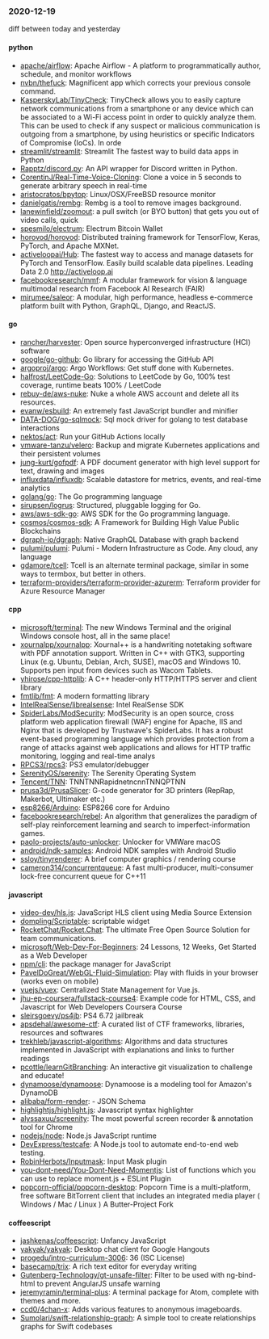 ### 2020-12-19
diff between today and yesterday

#### python
* [apache/airflow](https://github.com/apache/airflow): Apache Airflow - A platform to programmatically author, schedule, and monitor workflows
* [nvbn/thefuck](https://github.com/nvbn/thefuck): Magnificent app which corrects your previous console command.
* [KasperskyLab/TinyCheck](https://github.com/KasperskyLab/TinyCheck): TinyCheck allows you to easily capture network communications from a smartphone or any device which can be associated to a Wi-Fi access point in order to quickly analyze them. This can be used to check if any suspect or malicious communication is outgoing from a smartphone, by using heuristics or specific Indicators of Compromise (IoCs). In orde
* [streamlit/streamlit](https://github.com/streamlit/streamlit): Streamlit  The fastest way to build data apps in Python
* [Rapptz/discord.py](https://github.com/Rapptz/discord.py): An API wrapper for Discord written in Python.
* [CorentinJ/Real-Time-Voice-Cloning](https://github.com/CorentinJ/Real-Time-Voice-Cloning): Clone a voice in 5 seconds to generate arbitrary speech in real-time
* [aristocratos/bpytop](https://github.com/aristocratos/bpytop): Linux/OSX/FreeBSD resource monitor
* [danielgatis/rembg](https://github.com/danielgatis/rembg): Rembg is a tool to remove images background.
* [lanewinfield/zoomout](https://github.com/lanewinfield/zoomout): a pull switch (or BYO button) that gets you out of video calls, quick
* [spesmilo/electrum](https://github.com/spesmilo/electrum): Electrum Bitcoin Wallet
* [horovod/horovod](https://github.com/horovod/horovod): Distributed training framework for TensorFlow, Keras, PyTorch, and Apache MXNet.
* [activeloopai/Hub](https://github.com/activeloopai/Hub): The fastest way to access and manage datasets for PyTorch and TensorFlow. Easily build scalable data pipelines. Leading Data 2.0 http://activeloop.ai
* [facebookresearch/mmf](https://github.com/facebookresearch/mmf): A modular framework for vision & language multimodal research from Facebook AI Research (FAIR)
* [mirumee/saleor](https://github.com/mirumee/saleor): A modular, high performance, headless e-commerce platform built with Python, GraphQL, Django, and ReactJS.

#### go
* [rancher/harvester](https://github.com/rancher/harvester): Open source hyperconverged infrastructure (HCI) software
* [google/go-github](https://github.com/google/go-github): Go library for accessing the GitHub API
* [argoproj/argo](https://github.com/argoproj/argo): Argo Workflows: Get stuff done with Kubernetes.
* [halfrost/LeetCode-Go](https://github.com/halfrost/LeetCode-Go):  Solutions to LeetCode by Go, 100% test coverage, runtime beats 100% / LeetCode 
* [rebuy-de/aws-nuke](https://github.com/rebuy-de/aws-nuke): Nuke a whole AWS account and delete all its resources.
* [evanw/esbuild](https://github.com/evanw/esbuild): An extremely fast JavaScript bundler and minifier
* [DATA-DOG/go-sqlmock](https://github.com/DATA-DOG/go-sqlmock): Sql mock driver for golang to test database interactions
* [nektos/act](https://github.com/nektos/act): Run your GitHub Actions locally 
* [vmware-tanzu/velero](https://github.com/vmware-tanzu/velero): Backup and migrate Kubernetes applications and their persistent volumes
* [jung-kurt/gofpdf](https://github.com/jung-kurt/gofpdf): A PDF document generator with high level support for text, drawing and images
* [influxdata/influxdb](https://github.com/influxdata/influxdb): Scalable datastore for metrics, events, and real-time analytics
* [golang/go](https://github.com/golang/go): The Go programming language
* [sirupsen/logrus](https://github.com/sirupsen/logrus): Structured, pluggable logging for Go.
* [aws/aws-sdk-go](https://github.com/aws/aws-sdk-go): AWS SDK for the Go programming language.
* [cosmos/cosmos-sdk](https://github.com/cosmos/cosmos-sdk):  A Framework for Building High Value Public Blockchains 
* [dgraph-io/dgraph](https://github.com/dgraph-io/dgraph): Native GraphQL Database with graph backend
* [pulumi/pulumi](https://github.com/pulumi/pulumi): Pulumi - Modern Infrastructure as Code. Any cloud, any language 
* [gdamore/tcell](https://github.com/gdamore/tcell): Tcell is an alternate terminal package, similar in some ways to termbox, but better in others.
* [terraform-providers/terraform-provider-azurerm](https://github.com/terraform-providers/terraform-provider-azurerm): Terraform provider for Azure Resource Manager

#### cpp
* [microsoft/terminal](https://github.com/microsoft/terminal): The new Windows Terminal and the original Windows console host, all in the same place!
* [xournalpp/xournalpp](https://github.com/xournalpp/xournalpp): Xournal++ is a handwriting notetaking software with PDF annotation support. Written in C++ with GTK3, supporting Linux (e.g. Ubuntu, Debian, Arch, SUSE), macOS and Windows 10. Supports pen input from devices such as Wacom Tablets.
* [yhirose/cpp-httplib](https://github.com/yhirose/cpp-httplib): A C++ header-only HTTP/HTTPS server and client library
* [fmtlib/fmt](https://github.com/fmtlib/fmt): A modern formatting library
* [IntelRealSense/librealsense](https://github.com/IntelRealSense/librealsense): Intel RealSense SDK
* [SpiderLabs/ModSecurity](https://github.com/SpiderLabs/ModSecurity): ModSecurity is an open source, cross platform web application firewall (WAF) engine for Apache, IIS and Nginx that is developed by Trustwave's SpiderLabs. It has a robust event-based programming language which provides protection from a range of attacks against web applications and allows for HTTP traffic monitoring, logging and real-time analys
* [RPCS3/rpcs3](https://github.com/RPCS3/rpcs3): PS3 emulator/debugger
* [SerenityOS/serenity](https://github.com/SerenityOS/serenity): The Serenity Operating System 
* [Tencent/TNN](https://github.com/Tencent/TNN): TNNTNNRapidnetncnnTNNQPTNN
* [prusa3d/PrusaSlicer](https://github.com/prusa3d/PrusaSlicer): G-code generator for 3D printers (RepRap, Makerbot, Ultimaker etc.)
* [esp8266/Arduino](https://github.com/esp8266/Arduino): ESP8266 core for Arduino
* [facebookresearch/rebel](https://github.com/facebookresearch/rebel): An algorithm that generalizes the paradigm of self-play reinforcement learning and search to imperfect-information games.
* [paolo-projects/auto-unlocker](https://github.com/paolo-projects/auto-unlocker): Unlocker for VMWare macOS
* [android/ndk-samples](https://github.com/android/ndk-samples): Android NDK samples with Android Studio
* [ssloy/tinyrenderer](https://github.com/ssloy/tinyrenderer): A brief computer graphics / rendering course
* [cameron314/concurrentqueue](https://github.com/cameron314/concurrentqueue): A fast multi-producer, multi-consumer lock-free concurrent queue for C++11

#### javascript
* [video-dev/hls.js](https://github.com/video-dev/hls.js): JavaScript HLS client using Media Source Extension
* [dompling/Scriptable](https://github.com/dompling/Scriptable): scriptable widget
* [RocketChat/Rocket.Chat](https://github.com/RocketChat/Rocket.Chat): The ultimate Free Open Source Solution for team communications.
* [microsoft/Web-Dev-For-Beginners](https://github.com/microsoft/Web-Dev-For-Beginners): 24 Lessons, 12 Weeks, Get Started as a Web Developer
* [npm/cli](https://github.com/npm/cli): the package manager for JavaScript
* [PavelDoGreat/WebGL-Fluid-Simulation](https://github.com/PavelDoGreat/WebGL-Fluid-Simulation): Play with fluids in your browser (works even on mobile)
* [vuejs/vuex](https://github.com/vuejs/vuex):  Centralized State Management for Vue.js.
* [jhu-ep-coursera/fullstack-course4](https://github.com/jhu-ep-coursera/fullstack-course4): Example code for HTML, CSS, and Javascript for Web Developers Coursera Course
* [sleirsgoevy/ps4jb](https://github.com/sleirsgoevy/ps4jb): PS4 6.72 jailbreak
* [apsdehal/awesome-ctf](https://github.com/apsdehal/awesome-ctf): A curated list of CTF frameworks, libraries, resources and softwares
* [trekhleb/javascript-algorithms](https://github.com/trekhleb/javascript-algorithms):  Algorithms and data structures implemented in JavaScript with explanations and links to further readings
* [pcottle/learnGitBranching](https://github.com/pcottle/learnGitBranching): An interactive git visualization to challenge and educate!
* [dynamoose/dynamoose](https://github.com/dynamoose/dynamoose): Dynamoose is a modeling tool for Amazon's DynamoDB
* [alibaba/form-render](https://github.com/alibaba/form-render):   -  JSON Schema 
* [highlightjs/highlight.js](https://github.com/highlightjs/highlight.js): Javascript syntax highlighter
* [alyssaxuu/screenity](https://github.com/alyssaxuu/screenity): The most powerful screen recorder & annotation tool for Chrome 
* [nodejs/node](https://github.com/nodejs/node): Node.js JavaScript runtime 
* [DevExpress/testcafe](https://github.com/DevExpress/testcafe): A Node.js tool to automate end-to-end web testing.
* [RobinHerbots/Inputmask](https://github.com/RobinHerbots/Inputmask): Input Mask plugin
* [you-dont-need/You-Dont-Need-Momentjs](https://github.com/you-dont-need/You-Dont-Need-Momentjs): List of functions which you can use to replace moment.js + ESLint Plugin
* [popcorn-official/popcorn-desktop](https://github.com/popcorn-official/popcorn-desktop): Popcorn Time is a multi-platform, free software BitTorrent client that includes an integrated media player ( Windows / Mac / Linux ) A Butter-Project Fork

#### coffeescript
* [jashkenas/coffeescript](https://github.com/jashkenas/coffeescript): Unfancy JavaScript
* [yakyak/yakyak](https://github.com/yakyak/yakyak): Desktop chat client for Google Hangouts
* [progedu/intro-curriculum-3006](https://github.com/progedu/intro-curriculum-3006): 36 (ISC License)
* [basecamp/trix](https://github.com/basecamp/trix): A rich text editor for everyday writing
* [Gutenberg-Technology/gt-unsafe-filter](https://github.com/Gutenberg-Technology/gt-unsafe-filter): Filter to be used with ng-bind-html to prevent AngularJS unsafe warning
* [jeremyramin/terminal-plus](https://github.com/jeremyramin/terminal-plus): A terminal package for Atom, complete with themes and more.
* [ccd0/4chan-x](https://github.com/ccd0/4chan-x): Adds various features to anonymous imageboards.
* [Sumolari/swift-relationship-graph](https://github.com/Sumolari/swift-relationship-graph): A simple tool to create relationships graphs for Swift codebases
